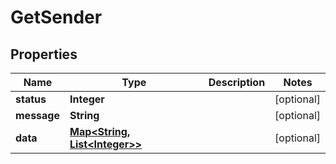 

# GetSender

## Properties

Name | Type | Description | Notes
------------ | ------------- | ------------- | -------------
**status** | **Integer** |  |  [optional]
**message** | **String** |  |  [optional]
**data** | [**Map&lt;String, List&lt;Integer&gt;&gt;**](List.md) |  |  [optional]



